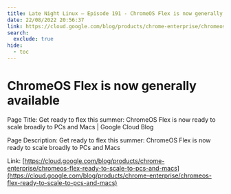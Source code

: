 ```yaml
---
title: Late Night Linux – Episode 191 - ChromeOS Flex is now generally available
date: 22/08/2022 20:56:37
link: https://cloud.google.com/blog/products/chrome-enterprise/chromeos-flex-ready-to-scale-to-pcs-and-macs
search:
  exclude: true
hide:
  - toc
---
```


# ChromeOS Flex is now generally available

Page Title: Get ready to flex this summer: ChromeOS Flex is now ready to scale broadly to PCs and Macs | Google Cloud Blog

Page Description: Get ready to flex this summer: ChromeOS Flex is now ready to scale broadly to PCs and Macs 

Link: [https://cloud.google.com/blog/products/chrome-enterprise/chromeos-flex-ready-to-scale-to-pcs-and-macs](https://cloud.google.com/blog/products/chrome-enterprise/chromeos-flex-ready-to-scale-to-pcs-and-macs)